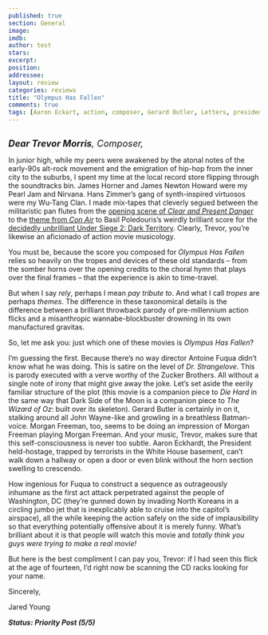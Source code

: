 ```yaml
---
published: true
section: General
image: 
imdb: 
author: test 
stars: 
excerpt: 
position: 
addressee: 
layout: review
categories: reviews
title: "Olympus Has Fallen"
comments: true
tags: [Aaron Eckart, action, composer, Gerard Butler, Letters, president, white house]
---
```

<div><p><span class="full-image-block ssNonEditable"><span><a href="/letters/2013/3/22/olympus-has-fallen.html"><img src="http://static.squarespace.com/static/5005f6bcc4aa41161b33e89e/5329cf1fe4b07c068ebf74de/5329cf1fe4b07c068ebf77f5/1363965634647/Olympus%20Has%20Fallen.jpg" alt="" /></a></span></span></p>
<p><em style="font-size:130%;"><strong>Dear Trevor Morris</strong>, Composer,</em></p>
<p>In junior high, while my peers were awakened by the atonal notes of the early-90s alt-rock movement and the emigration of hip-hop from the inner city to the suburbs, I spent my time at the local record store flipping through the soundtracks bin. James Horner and James Newton Howard were my Pearl Jam and Nirvana. Hans Zimmer&rsquo;s gang of synth-inspired virtuosos were my Wu-Tang Clan. I made mix-tapes that cleverly segued between the militaristic pan flutes from the <a href="http://www.youtube.com/watch?v=lUgH-lBeX_M">opening scene of <em>Clear and Present Danger</em></a> to the <a href="http://www.youtube.com/watch?v=lnywcTqsg18">theme from <em>Con Air</em></a> to Basil Poledouris&rsquo;s weirdly brilliant score for the <a href="http://www.youtube.com/watch?v=g20YT2jzDb0">decidedly unbrilliant Under Siege 2: Dark Territory</a>. Clearly, Trevor, you&rsquo;re likewise an aficionado of action movie musicology.</p>
<p>You must be, because the score you composed for <em>Olympus Has Fallen</em> relies so heavily on the tropes and devices of these old standards &ndash; from the somber horns over the opening credits to the choral hymn that plays over the final frames &ndash; that the experience is akin to time-travel.</p>
<p>But when I say <em>rely</em>, perhaps I mean <em>pay tribute to</em>. And what I call <em>tropes</em> are perhaps <em>themes</em>. The difference in these taxonomical details is the difference between a brilliant throwback parody of pre-millennium action flicks and a misanthropic wannabe-blockbuster drowning in its own manufactured gravitas.</p>
<p>So, let me ask you: just which one of these movies is <em>Olympus Has Fallen</em>?</p>
<p>I&rsquo;m guessing the first. Because there&rsquo;s no way director Antoine Fuqua didn&rsquo;t know what he was doing. This is satire on the level of <em>Dr. Strangelove</em>. This is parody executed with a verve worthy of the Zucker Brothers. All without a single note of irony that might give away the joke. Let&rsquo;s set aside the eerily familiar structure of the plot (this movie is a companion piece to <em>Die Hard</em> in the same way that Dark Side of the Moon is a companion piece to <em>The Wizard of Oz</em>: built over its skeleton). Gerard Butler is certainly in on it, stalking around all John Wayne-like and growling in a breathless Batman-voice. Morgan Freeman, too, seems to be doing an impression of Morgan Freeman playing Morgan Freeman. And your music, Trevor, makes sure that this self-consciousness is never too subtle. Aaron Eckhardt, the President held-hostage, trapped by terrorists in the White House basement, can&rsquo;t walk down a hallway or open a door or even blink without the horn section swelling to crescendo.</p>
<p>How ingenious for Fuqua to construct a sequence as outrageously inhumane as the first act attack perpetrated against the people of Washington, DC (they&rsquo;re gunned down by invading North Koreans in a circling jumbo jet that is inexplicably able to cruise into the capitol&rsquo;s airspace), all the while keeping the action safely on the side of implausibility so that everything potentially offensive about it is merely funny. What&rsquo;s brilliant about it is that people will watch this movie and <em>totally think you guys were trying to make a real movie!</em></p>
<p>But here is the best compliment I can pay you, Trevor: if I had seen this flick at the age of fourteen, I&rsquo;d right now be scanning the CD racks looking for your name.</p>
<p>Sincerely,</p>
<p>Jared Young&nbsp;</p>
<p><em><strong>Status: Priority Post (5/5)</strong></em></p></div>

